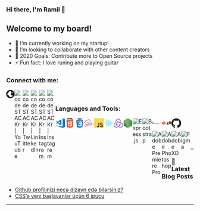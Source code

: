 ### Hi there, I'm Ramil 👋

## Welcome to my board!
- 🔭 I’m currently working on my startup!
- 👯 I’m looking to collaborate with other content creators
- 🥅 2020 Goals: Contribute more to Open Source projects
- ⚡ Fun fact: I love runing and playing guitar

### Connect with me:

[<img align="left" alt="codeSTACKr.com" width="22px" src="https://raw.githubusercontent.com/iconic/open-iconic/master/svg/globe.svg" />][website] 
[<img align="left" alt="codeSTACKr | YouTube" width="22px" src="https://cdn.jsdelivr.net/npm/simple-icons@3.4.0/icons/facebook.svg" />][facebook]
[<img align="left" alt="codeSTACKr | Twitter" width="22px" src="https://cdn.jsdelivr.net/npm/simple-icons@v3/icons/twitter.svg" />][twitter]
[<img align="left" alt="codeSTACKr | LinkedIn" width="22px" src="https://cdn.jsdelivr.net/npm/simple-icons@v3/icons/linkedin.svg" />][linkedin]
[<img align="left" alt="codeSTACKr | Instagram" width="22px" src="https://cdn.jsdelivr.net/npm/simple-icons@3.4.0/icons/behance.svg" />][behance]
[<img align="left" alt="codeSTACKr | Instagram" width="22px" src="https://cdn.jsdelivr.net/npm/simple-icons@3.4.0/icons/medium.svg" />][medium]


<br />

### Languages and Tools:

<img align="left" alt="Visual Studio Code" width="26px" src="https://raw.githubusercontent.com/github/explore/80688e429a7d4ef2fca1e82350fe8e3517d3494d/topics/visual-studio-code/visual-studio-code.png" />
<img align="left" alt="HTML5" width="26px" src="https://raw.githubusercontent.com/github/explore/80688e429a7d4ef2fca1e82350fe8e3517d3494d/topics/html/html.png" />
<img align="left" alt="CSS3" width="26px" src="https://raw.githubusercontent.com/github/explore/80688e429a7d4ef2fca1e82350fe8e3517d3494d/topics/css/css.png" />
<img align="left" alt="Sass" width="26px" src="https://raw.githubusercontent.com/github/explore/80688e429a7d4ef2fca1e82350fe8e3517d3494d/topics/sass/sass.png" />
<img align="left" alt="JavaScript" width="26px" src="https://raw.githubusercontent.com/github/explore/80688e429a7d4ef2fca1e82350fe8e3517d3494d/topics/javascript/javascript.png" />
<img align="left" alt="React" width="26px" src="https://raw.githubusercontent.com/github/explore/80688e429a7d4ef2fca1e82350fe8e3517d3494d/topics/react/react.png" />
<img align="left" alt="React" width="26px" src="https://raw.githubusercontent.com/github/explore/80688e429a7d4ef2fca1e82350fe8e3517d3494d/topics/redux/redux.png" />
<img align="left" alt="Node.js" width="26px" src="https://raw.githubusercontent.com/github/explore/80688e429a7d4ef2fca1e82350fe8e3517d3494d/topics/nodejs/nodejs.png" />
<img align="left" alt="Express.js" width="26px" src="https://upload.wikimedia.org/wikipedia/commons/6/64/Expressjs.png" />
<img align="left" alt="Bootstrap" width="26px" src="https://i.dlpng.com/static/png/472307_preview.png" />

<img align="left" alt="MongoDB" width="26px" src="https://raw.githubusercontent.com/github/explore/80688e429a7d4ef2fca1e82350fe8e3517d3494d/topics/mongodb/mongodb.png" />
<img align="left" alt="Git" width="26px" src="https://raw.githubusercontent.com/github/explore/80688e429a7d4ef2fca1e82350fe8e3517d3494d/topics/git/git.png" />
<img align="left" alt="GitHub" width="26px" src="https://raw.githubusercontent.com/github/explore/78df643247d429f6cc873026c0622819ad797942/topics/github/github.png" />

<br />
<br />

<div align="left" >
    <img align="left" alt="Adobe Premiere Pro" width="26px" src="https://logodownload.org/wp-content/uploads/2019/10/adobe-premiere-pro-logo-1.png" />
    <img align="left" alt="Adobe Photoshop" width="26px" src="https://seeklogo.com/images/A/adobe-photoshop-express-logo-CB0F9C1CDD-seeklogo.com.png" />
    <img align="left" alt="Adobe XD" width="26px" src="https://upload.wikimedia.org/wikipedia/commons/thumb/c/c2/Adobe_XD_CC_icon.svg/1200px-Adobe_XD_CC_icon.svg.png" />
    <img align="left" alt="Figma" width="26px" src="https://pbs.twimg.com/profile_images/1184135296566251520/TWYoDqir_400x400.png" />
</div>

<br />
<br />

---

### 📕 Latest Blog Posts
<!-- BLOG-POST-LIST:START -->
- [Github profilinizi necə dizayn edə bilərsiniz?](https://medium.com/@ramilabbaszade/github-profilinizi-nec%C9%99-dizayn-ed%C9%99-bil%C9%99rsiniz-e689a0d1c420)
- [CSS’ə yeni başlayanlar üçün 6 ipucu](https://medium.com/@ramilabbaszade/css%C9%99-yeni-ba%C5%9Flayanlar-%C3%BC%C3%A7%C3%BCn-6-ipucu-79e5963abf88)

<!-- BLOG-POST-LIST:END -->

---

[website]: https://github.com/ramilabbaszade
[twitter]: https://twitter.com/abbaszadaramil
[facebook]: https://www.facebook.com/ramil.abbaszade.923
[instagram]: https://instagram.com/ramilabbaszade
[linkedin]: https://www.linkedin.com/in/ramil-abbaszada-07316a180/
[medium]: https://medium.com/@ramilabbaszade
[behance]: https://www.behance.net/ramilabbaszada
